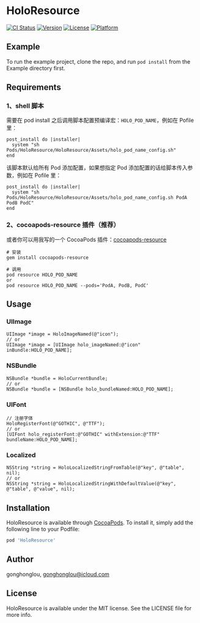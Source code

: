 # HoloResource

[![CI Status](https://img.shields.io/travis/gonghonglou/HoloResource.svg?style=flat)](https://travis-ci.org/gonghonglou/HoloResource)
[![Version](https://img.shields.io/cocoapods/v/HoloResource.svg?style=flat)](https://cocoapods.org/pods/HoloResource)
[![License](https://img.shields.io/cocoapods/l/HoloResource.svg?style=flat)](https://cocoapods.org/pods/HoloResource)
[![Platform](https://img.shields.io/cocoapods/p/HoloResource.svg?style=flat)](https://cocoapods.org/pods/HoloResource)

## Example

To run the example project, clone the repo, and run `pod install` from the Example directory first.

## Requirements

### 1、shell 脚本

需要在 pod install 之后调用脚本配置预编译宏：`HOLO_POD_NAME`，例如在 Pofile 里：
```shell
post_install do |installer|
  system "sh Pods/HoloResource/HoloResource/Assets/holo_pod_name_config.sh"
end
```

该脚本默认给所有 Pod 添加配置，如果想指定 Pod 添加配置的话给脚本传入参数，例如在 Pofile 里：
```shell
post_install do |installer|
  system "sh Pods/HoloResource/HoloResource/Assets/holo_pod_name_config.sh PodA PodB PodC"
end
```

### 2、cocoapods-resource 插件（推荐）

或者你可以用我写的一个 CocoaPods 插件：[cocoapods-resource](https://github.com/HoloFoundation/cocoapods-resource)
```
# 安装
gem install cocoapods-resource

# 调用
pod resource HOLO_POD_NAME
or
pod resource HOLO_POD_NAME --pods='PodA, PodB, PodC'
```

## Usage

### UIImage
```objc
UIImage *image = HoloImageNamed(@"icon");
// or
UIImage *image = [UIImage holo_imageNamed:@"icon" inBundle:HOLO_POD_NAME];
```

### NSBundle
```objc
NSBundle *bundle = HoloCurrentBundle;
// or
NSBundle *bundle = [NSBundle holo_bundleNamed:HOLO_POD_NAME];
```

### UIFont
```objc
// 注册字体
HoloRegisterFont(@"GOTHIC", @"TTF");
// or
[UIFont holo_registerFont:@"GOTHIC" withExtension:@"TTF" bundleName:HOLO_POD_NAME];
```

### Localized
```objc
NSString *string = HoloLocalizedStringFromTable(@"key", @"table", nil);
// or
NSString *string = HoloLocalizedStringWithDefaultValue(@"key", @"table", @"value", nil);
```

## Installation

HoloResource is available through [CocoaPods](https://cocoapods.org). To install
it, simply add the following line to your Podfile:

```ruby
pod 'HoloResource'
```

## Author

gonghonglou, gonghonglou@icloud.com

## License

HoloResource is available under the MIT license. See the LICENSE file for more info.


